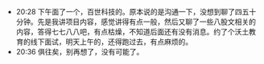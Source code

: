 - 20:28 下午面了一个，百世科技的。原本说的是沟通一下，没想到聊了四五十分钟。先是我讲项目内容，感觉讲得有点一般，然后又聊了一些八股文相关的内容，答得七七八八吧，有点枯燥，不知道后面还有没有消息。约了个沃土教育的线下面试，明天上午的，还得跑过去，有点麻烦的。
- 20:36 俱往矣，别再想了，没有可能了。